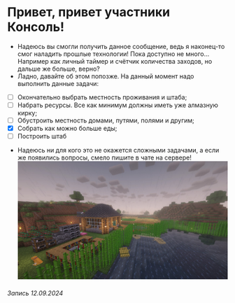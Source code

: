 # Привет, привет участники **Консоль**!
- Надеюсь вы смогли получить данное сообщение, ведь я наконец-то смог наладить прошлые технологии! Пока доступно не много... Например как личный таймер и счётчик количества заходов, но дальше же больше, верно?
- Ладно, давайте об этом попозже. На данный момент надо выполнить данные задачи:
 - [ ] Окончательно выбрать местность проживания и штаба;
 - [ ] Набрать ресурсы. Все как минимум должны иметь уже алмазную кирку;
 - [ ] Обустроить местность домами, путями, полями и другим;
 - [x] Собрать как можно больше еды;
 - [ ] Построить штаб

- Надеюсь ни для кого это не окажется сложными задачами, а если же появились вопросы, смело пишите в чате на сервере!
![Own house](https://raw.githubusercontent.com/Techduk/console-online/main/images/own_house_12092024.jpg)
###### *Запись 12.09.2024*
